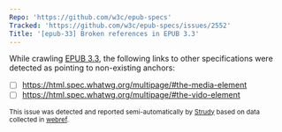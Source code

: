 ```yaml
---
Repo: 'https://github.com/w3c/epub-specs'
Tracked: 'https://github.com/w3c/epub-specs/issues/2552'
Title: '[epub-33] Broken references in EPUB 3.3'
---
```


While crawling [EPUB 3.3](https://w3c.github.io/epub-specs/epub33/core/), the following links to other specifications were detected as pointing to non-existing anchors:
* [ ] https://html.spec.whatwg.org/multipage/#the-media-element
* [ ] https://html.spec.whatwg.org/multipage/#the-vido-element

<sub>This issue was detected and reported semi-automatically by [Strudy](https://github.com/w3c/strudy/) based on data collected in [webref](https://github.com/w3c/webref/).</sub>

